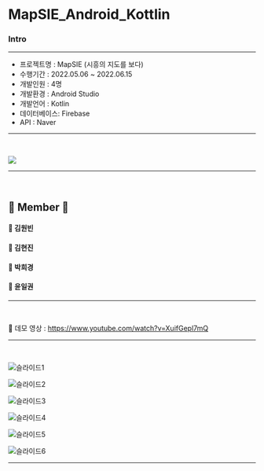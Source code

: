 # MapSIE_Android_Kottlin


### Intro

<hr>

   -  프로젝트명  : MapSIE (시흥의 지도를 보다)
   -  수행기간    : 2022.05.06 ~ 2022.06.15
   -  개발인원    : 4명
   -  개발환경    : Android Studio
   -  개발언어    : Kotlin
   -  데이터베이스: Firebase 
   -  API        : Naver
 
<hr>
</br>

<p>
  <img src="https://github.com/diffngood/MapSIE_android_kotlin/assets/103239379/7b943cfd-c7e9-4bd4-be5e-bcf2e326b0a3">
</p>
<hr>
</br>

## 👥 Member 👥
<h4>🧑 김원빈</h4>
<h4>👧 김현진</h4>
<h4>👧 박희경</h4>
<h4>🧑 윤일권</h4>

<hr>
</br>

📓 데모 영상 : https://www.youtube.com/watch?v=XuifGepl7mQ

<hr>
</br>

![슬라이드1](https://github.com/diffngood/MapSIE_android_kotlin/assets/103239379/04130f05-607d-401a-ae76-f8852b87f339)

![슬라이드2](https://github.com/diffngood/MapSIE_android_kotlin/assets/103239379/23f9a5f5-d928-4556-aa8d-af7c507be9aa)

![슬라이드3](https://github.com/diffngood/MapSIE_android_kotlin/assets/103239379/314066d5-0d97-435c-9d82-356bde04c079)

![슬라이드4](https://github.com/diffngood/MapSIE_android_kotlin/assets/103239379/6143412d-4e08-4fd8-afd0-baf1c92a66a0)

![슬라이드5](https://github.com/diffngood/MapSIE_android_kotlin/assets/103239379/886df772-7433-4a16-b2aa-7e49930fb39d)

![슬라이드6](https://github.com/diffngood/MapSIE_android_kotlin/assets/103239379/2842306b-be37-4601-91f9-9ad2e9662d7a)

<hr>
</br>
